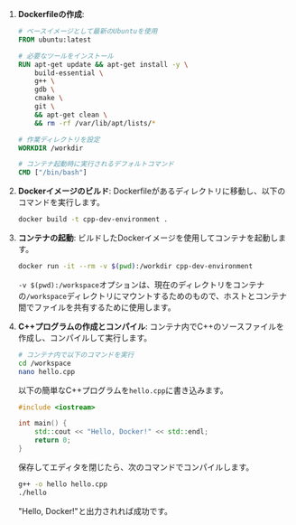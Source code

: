 1. **Dockerfileの作成**:

    ```Dockerfile
    # ベースイメージとして最新のUbuntuを使用
    FROM ubuntu:latest

    # 必要なツールをインストール
    RUN apt-get update && apt-get install -y \
        build-essential \
        g++ \
        gdb \
        cmake \
        git \
        && apt-get clean \
        && rm -rf /var/lib/apt/lists/*

    # 作業ディレクトリを設定
    WORKDIR /workdir

    # コンテナ起動時に実行されるデフォルトコマンド
    CMD ["/bin/bash"]
    ```

2. **Dockerイメージのビルド**:
   Dockerfileがあるディレクトリに移動し、以下のコマンドを実行します。

    ```sh
    docker build -t cpp-dev-environment .
    ```

3. **コンテナの起動**:
   ビルドしたDockerイメージを使用してコンテナを起動します。

    ```sh
    docker run -it --rm -v $(pwd):/workdir cpp-dev-environment
    ```

   `-v $(pwd):/workspace`オプションは、現在のディレクトリをコンテナの`/workspace`ディレクトリにマウントするためのもので、ホストとコンテナ間でファイルを共有するために使用します。

4. **C++プログラムの作成とコンパイル**:
   コンテナ内でC++のソースファイルを作成し、コンパイルして実行します。

    ```sh
    # コンテナ内で以下のコマンドを実行
    cd /workspace
    nano hello.cpp
    ```

    以下の簡単なC++プログラムを`hello.cpp`に書き込みます。

    ```cpp
    #include <iostream>

    int main() {
        std::cout << "Hello, Docker!" << std::endl;
        return 0;
    }
    ```

    保存してエディタを閉じたら、次のコマンドでコンパイルします。

    ```sh
    g++ -o hello hello.cpp
    ./hello
    ```

    "Hello, Docker!"と出力されれば成功です。

